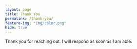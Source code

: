 ```yaml
---
layout: page
title: Thank You
permalink: /thank-you/
feature-img: "img/color.png"
hide: true
---
```


Thank you for reaching out. I will respond as soon as I am able.
